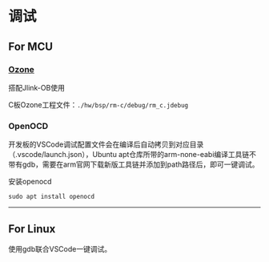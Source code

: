 # 调试

## For MCU

### [Ozone](https://www.segger.com/products/development-tools/ozone-j-link-debugger/)

搭配Jlink-OB使用

C板Ozone工程文件：`./hw/bsp/rm-c/debug/rm_c.jdebug`

### OpenOCD

开发板的VSCode调试配置文件会在编译后自动拷贝到对应目录（.vscode/launch.json），Ubuntu apt仓库所带的arm-none-eabi编译工具链不带有gdb，需要在arm官网下载新版工具链并添加到path路径后，即可一键调试。

安装openocd

```shell
sudo apt install openocd
```

---

## For Linux

使用gdb联合VSCode一键调试。
